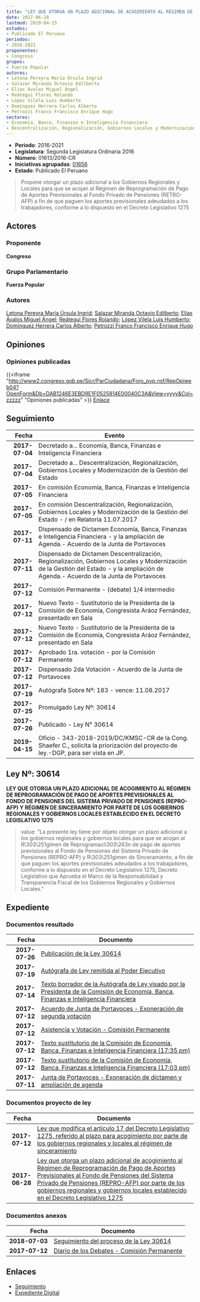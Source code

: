 ```yaml
---
title: "LEY QUE OTORGA UN PLAZO ADICIONAL DE ACOGIMIENTO AL RÉGIMEN DE REPROGRAMACIÓN DE PAGO DE APORTES PREVISIONALES AL FONDO DE PENSIONES DEL SISTEMA PRIVADO DE PENSIONES (REPRO-AFP) POR PARTE DE LOS GOBIERNOS REGIONALES Y GOBIERNOS LOCALES ESTABLECIDO EN EL DECRETO LEGISLATIVO 1275"
date: 2017-06-28
lastmod: 2019-04-15
estados:
- Publicado El Peruano
periodos:
- 2016-2021
proponentes:
- Congreso
grupos:
- Fuerza Popular
autores:
- Letona Pereyra María Úrsula Ingrid
- Salazar Miranda Octavio Edilberto
- Elías Ávalos Miguel Ángel
- Reátegui Flores Rolando
- López Vilela Luis Humberto
- Domínguez Herrera Carlos Alberto
- Petrozzi Franco Francisco Enrique Hugo
sectores:
- Economía, Banca, Finanzas e Inteligencia Financiera
- Descentralización, Regionalización, Gobiernos Locales y Modernización de la Gestión del Estado
---
```

- **Periodo**: 2016-2021
- **Legislatura**: Segunda Legislatura Ordinaria 2016
- **Número**: 01613/2016-CR
- **Iniciativas agrupadas**: [01656](../../01600/01656)
- **Estado**: Publicado El Peruano

> Propone otorgar un plazo adicional a los Gobiernos Regionales y Locales para que se acojan al Régimen de Reprogramación de Pago de Aportes Previsionales al Fondo Privado de Pensiones (RETRO-AFP) a fin de que paguen los aportes previsionales adeudados a los trabajadores, conforme a lo dispuesto en el Decreto Legislativo 1275


## Actores

### Proponente

**Congreso**

### Grupo Parlamentario

**Fuerza Popular**

### Autores

[Letona Pereyra María Úrsula Ingrid](mailto:mailto:mletona@congreso.gob.pe); [Salazar Miranda Octavio Edilberto](mailto:mailto:osalazar@congreso.gob.pe); [Elías Ávalos Miguel Ángel](mailto:mailto:melias@congreso.gob.pe); [Reátegui Flores Rolando](mailto:mailto:rreategui@congreso.gob.pe); [López Vilela Luis Humberto](mailto:mailto:llopezv@congreso.gob.pe); [Domínguez Herrera Carlos Alberto](mailto:mailto:cdominguez@congreso.gob.pe); [Petrozzi Franco Francisco Enrique Hugo](mailto:mailto:fpetrozzi@congreso.gob.pe)

## Opiniones

### Opiniones publicadas

{{<iframe "http://www2.congreso.gob.pe/Sicr/ParCiudadana/Foro_pvp.nsf/RepOpiweb04?OpenForm&Db=DAB1246E3EBD9E1F0525814E00040C3A&View=yyyy&Col=zzzzz" "Opiniones publicadas" >}}
[Enlace](http://www2.congreso.gob.pe/Sicr/ParCiudadana/Foro_pvp.nsf/RepOpiweb04?OpenForm&Db=DAB1246E3EBD9E1F0525814E00040C3A&View=yyyy&Col=zzzzz)


## Seguimiento

| Fecha | Evento |
|------:|--------|
| **2017-07-04** | Decretado a... Economía, Banca, Finanzas e Inteligencia Financiera |
| **2017-07-04** | Decretado a... Descentralización, Regionalización, Gobiernos Locales y Modernización de la Gestión del Estado |
| **2017-07-05** | En comisión Economía, Banca, Finanzas e Inteligencia Financiera |
| **2017-07-05** | En comisión Descentralización, Regionalización, Gobiernos Locales y Modernización de la Gestión del Estado - / en Relatoría 11.07.2017 |
| **2017-07-11** | Dispensado de Dictamen Economía, Banca, Finanzas e Inteligencia Financiera - y la ampliación de Agenda.- Acuerdo de la Junta de Portavoces |
| **2017-07-11** | Dispensado de Dictamen Descentralización, Regionalización, Gobiernos Locales y Modernización de la Gestión del Estado - y la ampliación de Agenda.- Acuerdo de la Junta de Portavoces |
| **2017-07-12** | Comisión Permanente - (debate) 1/4 intermedio |
| **2017-07-12** | Nuevo Texto - Sustitutorio de la Presidenta de la Comisión de Economía, Congresista Aráoz Fernández, presentado en Sala |
| **2017-07-12** | Nuevo Texto - Sustitutorio de la Presidenta de la Comisión de Economía, Congresista Aráoz Fernández, presentado en Sala |
| **2017-07-12** | Aprobado 1ra. votación - por la Comisión Permanente |
| **2017-07-12** | Dispensado 2da Votación - Acuerdo de la Junta de Portavoces |
| **2017-07-19** | Autógrafa Sobre Nº: 183 - vence: 11.08.2017 |
| **2017-07-25** | Promulgado Ley Nº: 30614 |
| **2017-07-26** | Publicado - Ley N° 30614 |
| **2019-04-15** | Oficio - 343-2018-2019/DC/KMSC-CR de la Cong. Shaefer C., solicita la priorización del proyecto de ley.-DGP, para ser vista en JP. |

## Ley Nº: 30614

**LEY QUE OTORGA UN PLAZO ADICIONAL DE ACOGIMIENTO AL RÉGIMEN DE REPROGRAMACIÓN DE PAGO DE APORTES PREVISIONALES AL FONDO DE PENSIONES DEL SISTEMA PRIVADO DE PENSIONES (REPRO-AFP) Y RÉGIMEN DE SINCERAMIENTO POR PARTE DE LOS GOBIERNOS REGIONALES Y GOBIERNOS LOCALES ESTABLECIDO EN EL DECRETO LEGISLATIVO 1275**

> value: "La presente ley tiene por objeto otorgar un plazo adicional a los gobiernos regionales y gobiernos locales para que se acojan al R\303\251gimen de Reprogramaci\303\263n de pago de aportes previsionales al Fondo de Pensiones del Sistema Privado de Pensiones (REPRO-AFP) y R\303\251gimen de Sinceramiento, a fin de que paguen los aportes previsionales adeudados a los trabajadores, conforme a lo dispuesto en el Decreto Legislativo 1275, Decreto Legislativo que Aprueba el Marco de la Responsabilidad y Transparencia Fiscal de los Gobiernos Regionales y Gobiernos Locales."


## Expediente

### Documentos resultado

| Fecha | Documento |
|------:|-----------|
| **2017-07-26** | [Publicación de la Ley 30614](http://www.leyes.congreso.gob.pe/Documentos/2016_2021/ADLP/Normas_Legales/30614-LEY.pdf) |
| **2017-07-19** | [Autógrafa de Ley remitida al Poder Ejecutivo](http://www.leyes.congreso.gob.pe/Documentos/2016_2021/ADLP/Texto_Aprobado/AU0161320170719.pdf) |
| **2017-07-14** | [Texto borrador de la Autógrafa de Ley visado por la Presidenta de la Comisión de Economía, Banca, Finanzas e Inteligencia Financiera](http://www.leyes.congreso.gob.pe/Documentos/2016_2021/Texto_Borrador_de_Autografa/BAU0161320170714.pdf) |
| **2017-07-12** | [Acuerdo de Junta de Portavoces - Exoneración de segunda votación](http://www.leyes.congreso.gob.pe/Documentos/2016_2021/Acuerdos/Junta_Portavoces/AJP0161320170712.pdf) |
| **2017-07-12** | [Asistencia y Votación - Comisión Permanente](http://www.leyes.congreso.gob.pe/Documentos/2016_2021/Asistencia_y_Votacion/Proyectos_de_Ley/AVCP0161320170712.pdf) |
| **2017-07-12** | [Texto sustitutorio de la Comisión de Economía, Banca, Finanzas e Inteligencia Financiera (17:35 pm)](http://www.leyes.congreso.gob.pe/Documentos/2016_2021/Texto_Sustitutorio/Proyectos_de_Ley/TS0161320170712..PDF) |
| **2017-07-12** | [Texto sustitutorio de la Comisión de Economía, Banca, Finanzas e Inteligencia Financiera (17:03 pm)](http://www.leyes.congreso.gob.pe/Documentos/2016_2021/Texto_Sustitutorio/Proyectos_de_Ley/TS0161320170712.pdf) |
| **2017-07-11** | [Junta de Portavoces - Exoneración de dictamen y ampliación de agenda](http://www.leyes.congreso.gob.pe/Documentos/2016_2021/Acuerdos/Junta_Portavoces/AJP0161320170711.pdf) |

### Documentos proyecto de ley

| Fecha | Documento |
|------:|-----------|
| **2017-07-12** | [Ley que modifica el artículo 17 del Decreto Legislativo 1275, referido al plazo para acogimiento por parte de los gobiernos regionales y locales al régimen de sinceramiento](http://www.leyes.congreso.gob.pe/Documentos/2016_2021/Proyectos_de_Ley_y_de_Resoluciones_Legislativas/PL0165620170712..pdf) |
| **2017-06-28** | [Ley que otorga un plazo adicional de acogimiento al Régimen de Reprogramación de Pago de Aportes Previsionales al Fondo de Pensiones del Sistema Privado de Pensiones (REPRO-AFP) por parte de los gobiernos regionales y gobiernos locales establecido en el Decreto Legislativo 1275](http://www.leyes.congreso.gob.pe/Documentos/2016_2021/Proyectos_de_Ley_y_de_Resoluciones_Legislativas/PL0161320170628..pdf) |

### Documentos anexos

| Fecha | Documento |
|------:|-----------|
| **2018-07-03** | [Seguimiento del proceso de la Ley 30614](http://www.leyes.congreso.gob.pe/Documentos/2016_2021/Informes/Comision_Permanente/RENDICION-CUENTAS-CONTRALOR.pdf) |
| **2017-07-12** | [Diario de los Debates - Comisión Permanente](http://www2.congreso.gob.pe/Sicr/DiarioDebates/Publicad.nsf/SesionesPleno/05256D6E0073DFE90525815C006190DC/$FILE/PER-2016-13.pdf) |

## Enlaces

- [Seguimiento](http://www2.congreso.gob.pe/Sicr/TraDocEstProc/CLProLey2016.nsf/f7fff46988ca05b1052578e100829cc7/ca598a38ff1ea56f0525814e0002a92c?OpenDocument)
- [Expediente Digital](http://www2.congreso.gob.pe/Sicr/TraDocEstProc/CLProLey2016.nsf/f7fff46988ca05b1052578e100829cc7/ca598a38ff1ea56f0525814e0002a92c?OpenDocument&Click=05257FB7005EB655.eb71d0cf91d8294e05256cdf006b5706/$Body/0.1C6C)

